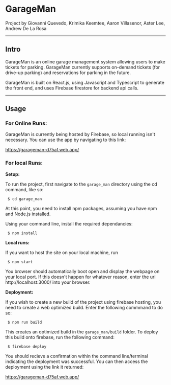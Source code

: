 # GarageMan

Project by Giovanni Quevedo, Krimika Keemtee, Aaron Villasenor, Aster Lee, Andrew De La Rosa

---

## Intro

GarageMan is an online garage management system allowing users to make tickets for parking. GarageMan currently supports on-demand tickets (for drive-up parking) and reservations for parking in the future.

GarageMan is built on React.js, using Javascript and Typescript to generate the front end, and uses Firebase firestore for backend api calls.

---

## Usage

### For Online Runs:

GarageMan is currently being hosted by Firebase, so local running isn't necessary. You can use the app by navigating to this link:

https://garageman-d75af.web.app/

### For local Runs:

**Setup:**

To run the project, first navigate to the `garage_man` directory using the cd command, like so:

` $ cd garage_man`

At this point, you need to install npm packages, assuming you have npm and Node.js installed.

Using your command line, install the required dependancies:

` $ npm install`

**Local runs:**

If you want to host the site on your local machine, run

` $ npm start`

You browser should automatically boot open and display the webpage on your local port. If this doesn't happen for whatever reason, enter the url http://localhost:3000/ into your browser.

**Deployment:**

If you wish to create a new build of the project using firebase hosting, you need to create a web optimized build. Enter the following commmand to do so:

` $ npm run build`

This creates an optimized build in the `garage_man/build` folder. To deploy this build onto firebase, run the following command:

` $ firebase deploy`

You should recieve a confirmation within the command line/terminal indicating the deployment was successful. You can then access the deployment using the link it returned:

https://garageman-d75af.web.app/
